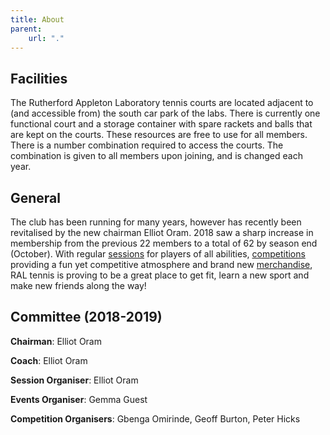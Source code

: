 ```yaml
---
title: About
parent:
    url: "."
---
```


## Facilities
The Rutherford Appleton Laboratory tennis courts are located adjacent to (and accessible from) the south car park of the labs.
There is currently one functional court and a storage container with spare rackets and balls that are kept on the courts.
These resources are free to use for all members. There is a number combination required to access the courts.
The combination is given to all members upon joining, and is changed each year.
  
## General 
The club has been running for many years, however has recently been revitalised by the new chairman Elliot Oram.
2018 saw a sharp increase in membership from the previous 22 members to a total of 62 by season end (October).
With regular [sessions](/tennis/coaching) for players of all abilities, [competitions](/tennis/competitions) providing a
fun yet competitive atmosphere and brand new [merchandise](/tennis/merchandise), 
RAL tennis is proving to be a great place to get fit, learn a new sport and make new friends along the way! 


## Committee (2018-2019)
**Chairman**: Elliot Oram

**Coach**: Elliot Oram

**Session Organiser**: Elliot Oram

**Events Organiser**: Gemma Guest

**Competition Organisers**: Gbenga Omirinde, Geoff Burton, Peter Hicks
